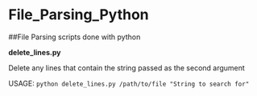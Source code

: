 # File_Parsing_Python

##File Parsing scripts done with python

**delete_lines.py**

Delete any lines that contain the string passed as the second argument

USAGE: ```python delete_lines.py /path/to/file "String to search for"```
